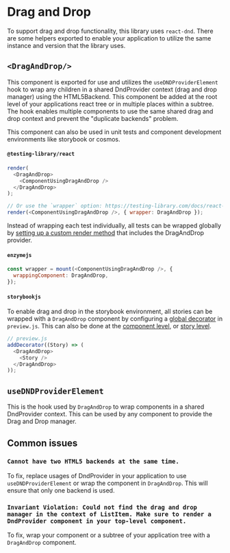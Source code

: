 # Drag and Drop

To support drag and drop functionality, this library uses `react-dnd`. There are
some helpers exported to enable your application to utilize the same instance
and version that the library uses.

## `<DragAndDrop/>`

This component is exported for use and utilizes the `useDNDProviderElement` hook
to wrap any children in a shared DndProvider context (drag and drop manager)
using the HTML5Backend. This component be added at the root level of your
applications react tree or in multiple places within a subtree. The hook enables
multiple components to use the same shared drag and drop context and prevent the
"duplicate backends" problem.

This component can also be used in unit tests and component development
environments like storybook or cosmos.

#### `@testing-library/react`

```js
render(
  <DragAndDrop>
    <ComponentUsingDragAndDrop />
  </DragAndDrop>
);

// Or use the `wrapper` option: https://testing-library.com/docs/react-testing-library/api#wrapper
render(<ComponentUsingDragAndDrop />, { wrapper: DragAndDrop });
```

Instead of wrapping each test individually, all tests can be wrapped globally by
[setting up a custom render method](https://testing-library.com/docs/react-testing-library/setup#custom-render)
that includes the DragAndDrop provider.

#### `enzymejs`

```js
const wrapper = mount(<ComponentUsingDragAndDrop />, {
  wrappingComponent: DragAndDrop,
});
```

#### `storybookjs`

To enable drag and drop in the storybook environment, all stories can be wrapped
with a `DragAndDrop` component by configuring a
[global decorator](https://storybook.js.org/docs/react/writing-stories/decorators#using-decorators-to-provide-data)
in `preview.js`. This can also be done at the
[component level](https://storybook.js.org/docs/react/writing-stories/decorators#component-decorators),
or
[story level](https://storybook.js.org/docs/react/writing-stories/decorators#story-decorators).

```js
// preview.js
addDecorator((Story) => (
  <DragAndDrop>
    <Story />
  </DragAndDrop>
));
```

## `useDNDProviderElement`

This is the hook used by `DragAndDrop` to wrap components in a shared
DndProvider context. This can be used by any component to provide the Drag and
Drop manager.

## Common issues

### `Cannot have two HTML5 backends at the same time.`

To fix, replace usages of DndProvider in your application to use
`useDNDProviderElement` or wrap the component in `DragAndDrop`. This will ensure
that only one backend is used.

### `Invariant Violation: Could not find the drag and drop manager in the context of ListItem. Make sure to render a DndProvider component in your top-level component.`

To fix, wrap your component or a subtree of your application tree with a
`DragAndDrop` component.
